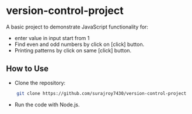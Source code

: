 # version-control-project

A basic project to demonstrate JavaScript functionality for:
- enter value in input start from 1 
- Find even and odd numbers by click on [click] button.
- Printing patterns by click on same [click] button.

## How to Use
- Clone the repository: 
```bash
    git clone https://github.com/surajroy7430/version-control-project
```
- Run the code with Node.js.